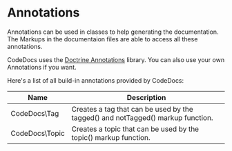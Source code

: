# Annotations

Annotations can be used in classes to help generating the documentation.
The Markups in the documentaion files are able to access all these annotations.

CodeDocs uses the [Doctrine Annotations](https://github.com/doctrine/annotations) library.
You can also use your own Annotations if you want.

Here's a list of all build-in annotations provided by CodeDocs:

| Name | Description
| ---- | -----------
| CodeDocs\Tag | Creates a tag that can be used by the tagged() and notTagged() markup function.
| CodeDocs\Topic | Creates a topic that can be used by the topic() markup function.

